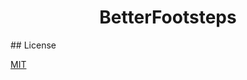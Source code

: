 <h1 align="center">BetterFootsteps</h1>
## License

[MIT](https://choosealicense.com/licenses/mit/)
